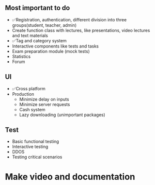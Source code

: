 ## Most important to do 
- ✅Registration, authentication, different division into three groups(student, teacher, admin)
- Create function class with lectures, like presentations, video lectures and text materials
- ✅Tag and category system 
- Interactive components like tests and tasks
- Exam preparation module (mock tests)
- Statistics 
- Forum 

## UI
- ✅Cross platform 
- Production   
   - Minimize delay on inputs
   - Minimize server requests
   - Cash system 
   - Lazy downloading (unimportant packages)

## Test
- Basic functional testing
- Interactive testing
- DDOS
- Testing critical scenarios

# Make video and documentation 

